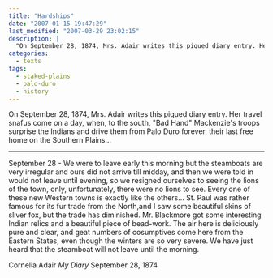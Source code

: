 ```yaml
---
title: "Hardships"
date: "2007-01-15 19:47:29"
last_modified: "2007-03-29 23:02:15"
description: |
  "On September 28, 1874, Mrs. Adair writes this piqued diary entry. Her travel snafus come on a day, when, to the south, "Bad Hand" Mackenzie's troops surprise the Indians and drive them from Palo Duro forever, their last free home on the Southern Plains..."
categories:
  - texts
tags:
  - staked-plains
  - palo-duro
  - history    
---
```

On September 28, 1874, Mrs. Adair writes this piqued diary entry. Her travel snafus come on a day, when, to the south, "Bad Hand" Mackenzie's troops surprise the Indians and drive them from Palo Duro forever, their last free home on the Southern Plains...
***

September 28 - We were to leave early this morning but the steamboats are very irregular and ours did not arrive till midday, and then we were told in would not leave until evening, so we resigned ourselves to seeing the lions of the town, only, unfortunately, there were no lions to see. Every one of these new Western towns is exactly like the others... St. Paul was rather famous for its fur trade from the North,and I saw some beautiful skins of sliver fox, but the trade has diminished. Mr. Blackmore got some interesting Indian relics and a beautiful piece of bead-work. The air here is deliciously pure and clear, and geat numbers of cosumptives come here from the Eastern States, even though the winters are so very severe. We have just heard that the steamboat will not leave until the morning.

Cornelia Adair
_My Diary_
September 28, 1874
